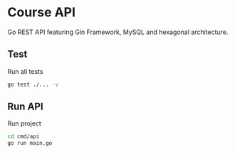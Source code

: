 # Course API
Go REST API featuring Gin Framework, MySQL and hexagonal architecture.

## Test
Run all tests
```bash
go test ./... -v
```

## Run API
Run project
```bash
cd cmd/api
go run main.go
```